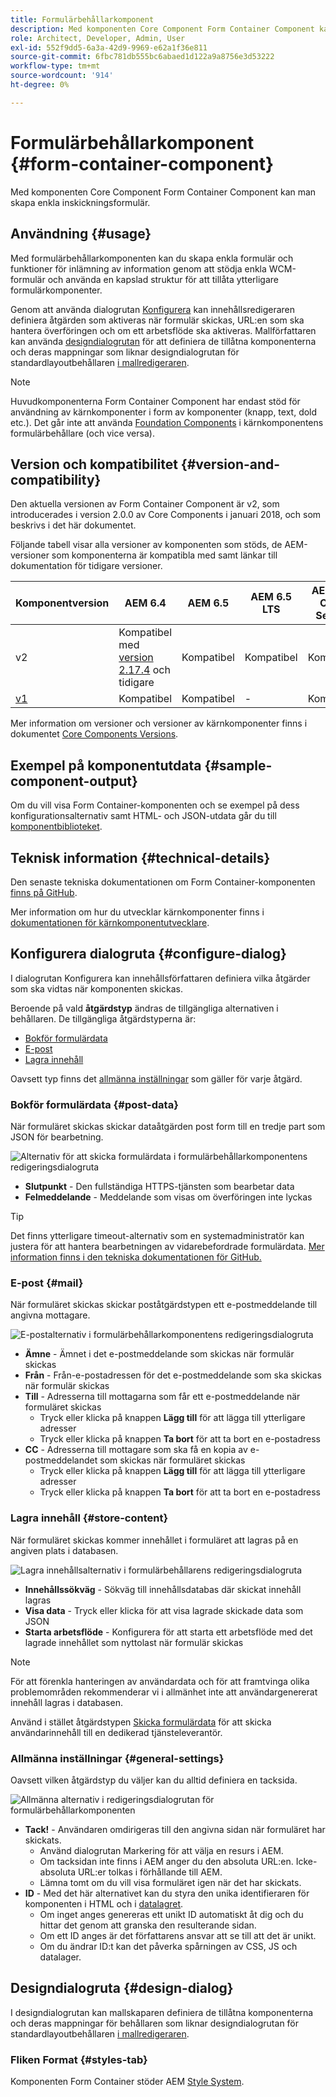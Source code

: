 ```yaml
---
title: Formulärbehållarkomponent
description: Med komponenten Core Component Form Container Component kan man skapa enkla inskickningsformulär.
role: Architect, Developer, Admin, User
exl-id: 552f9dd5-6a3a-42d9-9969-e62a1f36e811
source-git-commit: 6fbc781db555bc6abaed1d122a9a8756e3d53222
workflow-type: tm+mt
source-wordcount: '914'
ht-degree: 0%

---
```


# Formulärbehållarkomponent {#form-container-component}

Med komponenten Core Component Form Container Component kan man skapa enkla inskickningsformulär.

## Användning {#usage}

Med formulärbehållarkomponenten kan du skapa enkla formulär och funktioner för inlämning av information genom att stödja enkla WCM-formulär och använda en kapslad struktur för att tillåta ytterligare formulärkomponenter.

Genom att använda dialogrutan [Konfigurera](#configure-dialog) kan innehållsredigeraren definiera åtgärden som aktiveras när formulär skickas, URL:en som ska hantera överföringen och om ett arbetsflöde ska aktiveras. Mallförfattaren kan använda [designdialogrutan](#design-dialog) för att definiera de tillåtna komponenterna och deras mappningar som liknar designdialogrutan för standardlayoutbehållaren [i mallredigeraren](https://experienceleague.adobe.com/docs/experience-manager-cloud-service/sites/authoring/features/templates.html).

>[!NOTE]
>
>Huvudkomponenterna Form Container Component har endast stöd för användning av kärnkomponenter i form av komponenter (knapp, text, dold etc.). Det går inte att använda [Foundation Components](https://experienceleague.adobe.com/docs/experience-manager-65/authoring/siteandpage/default-components-foundation.html) i kärnkomponentens formulärbehållare (och vice versa).

## Version och kompatibilitet {#version-and-compatibility}

Den aktuella versionen av Form Container Component är v2, som introducerades i version 2.0.0 av Core Components i januari 2018, och som beskrivs i det här dokumentet.

Följande tabell visar alla versioner av komponenten som stöds, de AEM-versioner som komponenterna är kompatibla med samt länkar till dokumentation för tidigare versioner.

| Komponentversion | AEM 6.4 | AEM 6.5 | AEM 6.5 LTS | AEM as a Cloud Service |
|--- |--- |--- |---|---|
| v2 | Kompatibel med <br>[version 2.17.4](/help/versions.md) och tidigare | Kompatibel | Kompatibel | Kompatibel |
| [v1](/help/components/v1/form-container-v1.md) | Kompatibel | Kompatibel | - | Kompatibel |

Mer information om versioner och versioner av kärnkomponenter finns i dokumentet [Core Components Versions](/help/versions.md).

## Exempel på komponentutdata {#sample-component-output}

Om du vill visa Form Container-komponenten och se exempel på dess konfigurationsalternativ samt HTML- och JSON-utdata går du till [komponentbiblioteket](https://adobe.com/go/aem_cmp_library_form_container).

## Teknisk information {#technical-details}

Den senaste tekniska dokumentationen om Form Container-komponenten [finns på GitHub](https://adobe.com/go/aem_cmp_tech_form_container_v2).

Mer information om hur du utvecklar kärnkomponenter finns i [dokumentationen för kärnkomponentutvecklare](/help/developing/overview.md).

## Konfigurera dialogruta {#configure-dialog}

I dialogrutan Konfigurera kan innehållsförfattaren definiera vilka åtgärder som ska vidtas när komponenten skickas.

Beroende på vald **åtgärdstyp** ändras de tillgängliga alternativen i behållaren. De tillgängliga åtgärdstyperna är:

* [Bokför formulärdata](#post-data)
* [E-post](#mail)
* [Lagra innehåll](#store-content)

Oavsett typ finns det [allmänna inställningar](#general-settings) som gäller för varje åtgärd.

### Bokför formulärdata {#post-data}

När formuläret skickas skickar dataåtgärden post form till en tredje part som JSON för bearbetning.

![Alternativ för att skicka formulärdata i formulärbehållarkomponentens redigeringsdialogruta](/help/assets/form-container-edit-post.png)

* **Slutpunkt** - Den fullständiga HTTPS-tjänsten som bearbetar data
* **Felmeddelande** - Meddelande som visas om överföringen inte lyckas

>[!TIP]
>Det finns ytterligare timeout-alternativ som en systemadministratör kan justera för att hantera bearbetningen av vidarebefordrade formulärdata. [Mer information finns i den tekniska dokumentationen för GitHub.](https://github.com/adobe/aem-core-wcm-components/tree/master/content/src/content/jcr_root/apps/core/wcm/components/form/actions/rpc)

### E-post {#mail}

När formuläret skickas skickar poståtgärdstypen ett e-postmeddelande till angivna mottagare.

![E-postalternativ i formulärbehållarkomponentens redigeringsdialogruta](/help/assets/form-container-edit-mail.png)

* **Ämne** - Ämnet i det e-postmeddelande som skickas när formulär skickas
* **Från** - Från-e-postadressen för det e-postmeddelande som ska skickas när formulär skickas
* **Till** - Adresserna till mottagarna som får ett e-postmeddelande när formuläret skickas
   * Tryck eller klicka på knappen **Lägg till** för att lägga till ytterligare adresser
   * Tryck eller klicka på knappen **Ta bort** för att ta bort en e-postadress
* **CC** - Adresserna till mottagare som ska få en kopia av e-postmeddelandet som skickas när formuläret skickas
   * Tryck eller klicka på knappen **Lägg till** för att lägga till ytterligare adresser
   * Tryck eller klicka på knappen **Ta bort** för att ta bort en e-postadress

### Lagra innehåll {#store-content}

När formuläret skickas kommer innehållet i formuläret att lagras på en angiven plats i databasen.

![Lagra innehållsalternativ i formulärbehållarens redigeringsdialogruta](/help/assets/form-container-edit-store.png)

* **Innehållssökväg** - Sökväg till innehållsdatabas där skickat innehåll lagras
* **Visa data** - Tryck eller klicka för att visa lagrade skickade data som JSON
* **Starta arbetsflöde** - Konfigurera för att starta ett arbetsflöde med det lagrade innehållet som nyttolast när formulär skickas

>[!NOTE]
>
>För att förenkla hanteringen av användardata och för att framtvinga olika problemområden rekommenderar vi i allmänhet inte att användargenererat innehåll lagras i databasen.
>
>Använd i stället åtgärdstypen [Skicka formulärdata](#post-data) för att skicka användarinnehåll till en dedikerad tjänsteleverantör.

### Allmänna inställningar {#general-settings}

Oavsett vilken åtgärdstyp du väljer kan du alltid definiera en tacksida.

![Allmänna alternativ i redigeringsdialogrutan för formulärbehållarkomponenten](/help/assets/form-container-edit-general.png)

* **Tack!** - Användaren omdirigeras till den angivna sidan när formuläret har skickats.
   * Använd dialogrutan Markering för att välja en resurs i AEM.
   * Om tacksidan inte finns i AEM anger du den absoluta URL:en. Icke-absoluta URL:er tolkas i förhållande till AEM.
   * Lämna tomt om du vill visa formuläret igen när det har skickats.
* **ID** - Med det här alternativet kan du styra den unika identifieraren för komponenten i HTML och i [datalagret](/help/developing/data-layer/overview.md).
   * Om inget anges genereras ett unikt ID automatiskt åt dig och du hittar det genom att granska den resulterande sidan.
   * Om ett ID anges är det författarens ansvar att se till att det är unikt.
   * Om du ändrar ID:t kan det påverka spårningen av CSS, JS och datalager.

## Designdialogruta {#design-dialog}

I designdialogrutan kan mallskaparen definiera de tillåtna komponenterna och deras mappningar för behållaren som liknar designdialogrutan för standardlayoutbehållaren [i mallredigeraren](https://experienceleague.adobe.com/docs/experience-manager-cloud-service/sites/authoring/features/templates.html).

### Fliken Format {#styles-tab}

Komponenten Form Container stöder AEM [Style System](/help/get-started/authoring.md#component-styling).
